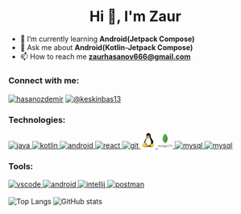 <h1 align="center">Hi 👋, I'm Zaur</h1>

- 🌱 I’m currently learning **Android(Jetpack Compose)**
- 💬 Ask me about **Android(Kotlin-Jetpack Compose)**
- 📫 How to reach me **zaurhasanov666@gmail.com**

<h3 align="left">Connect with me:</h3>
<p align="left">
<a href="https://www.linkedin.com/in/zaurway/" target="blank"><img align="center" src="https://velanovascular.com/wp-content/uploads/2020/06/LinkedIn.png" alt="hasanozdemir" height="30" width="30" /></a>
<a href="https://medium.com/@keskinbas13" target="blank"><img align="center" src="https://cdn.jsdelivr.net/npm/simple-icons@3.0.1/icons/medium.svg" alt="@keskinbas13" height="30" width="30" /></a>
</p>

<h3 align="left">Technologies:</h3>
<p align="left"> 
<a href="https://www.oracle.com/java/" target="_blank"> <img src="https://upload.wikimedia.org/wikipedia/tr/2/2e/Java_Logo.svg" alt="java" width="30" height="30"/> </a>
<a href="https://kotlinlang.org/" target="_blank"> <img src="https://upload.wikimedia.org/wikipedia/commons/7/74/Kotlin_Icon.png" alt="kotlin" width="30" height="30"/> </a>
<a href="https://developer.android.com/" target="_blank"> <img src="https://www.vectorlogo.zone/logos/android/android-icon.svg" alt="android" width="30" height="30"/> </a>
<a href="https://docs.expo.dev/" target="_blank"> <img src="https://upload.wikimedia.org/wikipedia/commons/thumb/4/47/React.svg/1200px-React.svg.png" alt="react" width="30" height="30"/> </a>
<a href="https://git-scm.com/" target="_blank"> <img src="https://www.vectorlogo.zone/logos/git-scm/git-scm-icon.svg" alt="git" width="30" height="30"/> </a>
<a href="https://www.linux.org/" target="_blank"> <img src="https://raw.githubusercontent.com/devicons/devicon/master/icons/linux/linux-original.svg" alt="linux" width="30" height="30"/> </a> 
<a href="https://www.mongodb.com/" target="_blank"> <img src="https://raw.githubusercontent.com/devicons/devicon/master/icons/mongodb/mongodb-original-wordmark.svg" alt="mongodb" width="30" height="30"/> </a>
<a href="https://www.mysql.com/" target="_blank"> <img src="https://www.vectorlogo.zone/logos/mysql/mysql-official.svg" alt="mysql" width="30" height="30"/> </a>
<a href="https://firebase.google.com/" target="_blank"> <img src="https://upload.wikimedia.org/wikipedia/commons/thumb/b/bd/Firebase_Logo.png/800px-Firebase_Logo.png" alt="mysql" width="100" height="30"/> </a>
  
<h3 align="left">Tools:</h3>
<a href="https://code.visualstudio.com/" target="_blank"> <img src="https://upload.wikimedia.org/wikipedia/commons/thumb/9/9a/Visual_Studio_Code_1.35_icon.svg/1024px-Visual_Studio_Code_1.35_icon.svg.png" alt="vscode" width="30" height="30"/> </a>
<a href="https://developer.android.com/studio" target="_blank"> <img src="https://upload.wikimedia.org/wikipedia/commons/thumb/9/95/Android_Studio_Icon_3.6.svg/768px-Android_Studio_Icon_3.6.svg.png" alt="android" width="30" height="30"/> </a> 
<a href="https://www.jetbrains.com/idea/" target="_blank"> <img src="https://upload.wikimedia.org/wikipedia/commons/9/9c/IntelliJ_IDEA_Icon.svg" alt="intellij" width="30" height="30"/> </a> 
<a href="https://postman.com" target="_blank"> <img src="https://www.vectorlogo.zone/logos/getpostman/getpostman-icon.svg" alt="postman" width="30" height="30"/> </a> 
<br></br>

<div>
  <img alt="Top Langs" src="https://github-readme-stats.vercel.app/api/top-langs/?username=AkinKeskinbas&bg_color=151515&title_color=e63946&text_color=9f9f9f"/>
  <img align="top"  alt="GitHub stats" src="https://github-readme-stats.vercel.app/api/?username=AkinKeskinbas&show_icons=true&title_color=e63946&count_private=true&icon_color=e76f51&text_color=9f9f9f&bg_color=151515"/>
</div>

